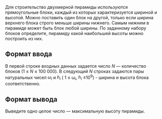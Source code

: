 Для строительство двухмерной пирамиды используются прямоугольные блоки, каждый из которых характеризуется шириной и высотой. Можно поставить один блок на другой, только если ширина верхнего блока строго меньше ширины нижнего. Самым нижним в пирамиде может быть блок любой ширины. По заданному набору блоков определите, пирамиду какой наибольшей высоты можно построить из них.
## Формат ввода
В первой строке входных данных задается число *N* — количество блоков (1 &#8804; *N* &#8804; 100 000). В следующий *N* строках задаются пары натуральных чисел *&#969;<sub>i</sub>* и *h<sub>i</sub>* ( 1 &#8804; &#969;<sub>i</sub>, *h<sub>i</sub>* &#8804;10<sup>9</sup>) - ширина и высота блока соответственно.
## Формат вывода
Выведите одно целое число — максимальную высоту пирамиды.